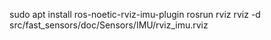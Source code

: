 sudo apt install ros-noetic-rviz-imu-plugin
rosrun rviz rviz -d src/fast_sensors/doc/Sensors/IMU/rviz_imu.rviz